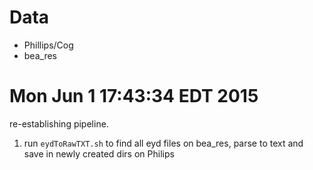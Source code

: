 # Data
- Phillips/Cog
- bea_res

# Mon Jun  1 17:43:34 EDT 2015

re-establishing pipeline.

1. run `eydToRawTXT.sh` to find all eyd files on bea_res, parse to text and save in newly created dirs on Philips

